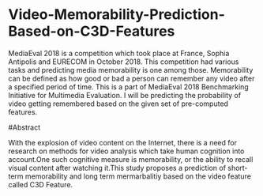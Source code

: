 # Video-Memorability-Prediction-Based-on-C3D-Features

MediaEval 2018 is a competition which took place at France, Sophia Antipolis and EURECOM in October 2018. This competition had various tasks and predicting media memorability is one among those. Memorability can be defined as how good or bad a person can remember any video after a specified period of time. This is a part of MediaEval 2018 Benchmarking Initiative for Multimedia Evaluation. I will be predicting the probability of video getting remembered based on the given set of pre-computed features.

#Abstract


With the explosion of video content on the Internet, there is a need for research on methods for video analysis which take human cognition into account.One such cognitive measure is memorability, or the ability to recall visual content after watching it.This study proposes a prediction of short-term memorability and long term mermarbalitiy based on the video feature called C3D Feature.
